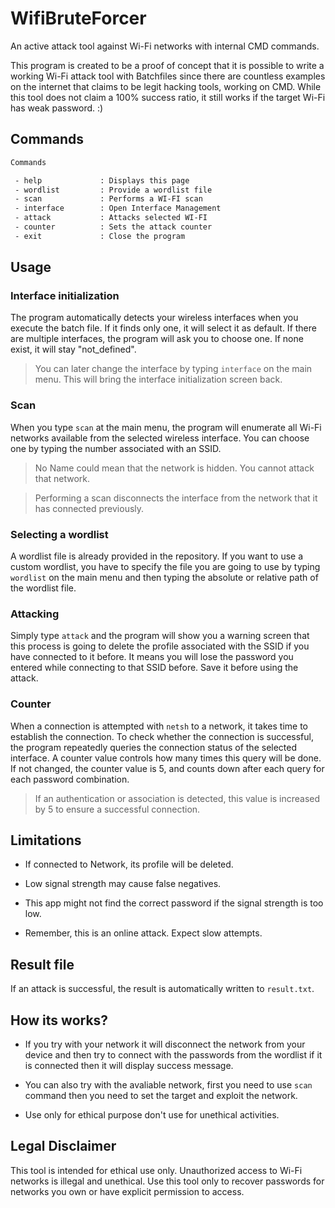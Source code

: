 # WifiBruteForcer
An active attack tool against Wi-Fi networks with internal CMD commands.

This program is created to be a proof of concept that it is possible to write a working Wi-Fi attack tool with Batchfiles since there are countless examples on the internet that claims to be legit hacking tools, working on CMD. While this tool does not claim a 100% success ratio, it still works if the target Wi-Fi has weak password. :)

## Commands
```txt
Commands

 - help             : Displays this page
 - wordlist         : Provide a wordlist file     
 - scan             : Performs a WI-FI scan       
 - interface        : Open Interface Management   
 - attack           : Attacks selected WI-FI      
 - counter          : Sets the attack counter     
 - exit             : Close the program
```

## Usage

### Interface initialization
The program automatically detects your wireless interfaces when you execute the batch file.
If it finds only one, it will select it as default. If there are multiple interfaces,
the program will ask you to choose one. If none exist, it will stay "not_defined".

> You can later change the interface by typing `interface` on the main menu.
> This will bring the interface initialization screen back.

### Scan
When you type `scan` at the main menu, the program will enumerate all Wi-Fi networks
available from the selected wireless interface. You can choose one by typing the number
associated with an SSID.

> No Name could mean that the network is hidden. You cannot attack that network.

> Performing a scan disconnects the interface from the network that it has connected previously.

### Selecting a wordlist
A wordlist file is already provided in the repository. If you want to use a custom
wordlist, you have to specify the file you are going to use by typing `wordlist` on the 
main menu and then typing the absolute or relative path of the wordlist file.

### Attacking
Simply type `attack` and the program will show you a warning screen that this process is going
to delete the profile associated with the SSID if you have connected to it before.
It means you will lose the password you entered while connecting to that SSID before.
Save it before using the attack.

### Counter
When a connection is attempted with `netsh` to a network, it takes time to establish the connection. To check whether the connection is successful,
the program repeatedly queries the connection status of the selected interface. A counter value controls how many times this query will be done.
If not changed, the counter value is 5, and counts down after each query for each password combination. 

> If an authentication or association is detected, this value is increased by 5 to ensure a successful connection.

## Limitations
- If connected to Network, its profile will be deleted.

- Low signal strength may cause false negatives.

- This app might not find the correct password if the signal strength is too low.

- Remember, this is an online attack. Expect slow attempts.

## Result file
If an attack is successful, the result is automatically written to `result.txt`.


## How its works?
- If you try with your network it will disconnect the network from your device and then try to connect with the passwords from the wordlist if it is connected then it will display success message.

- You can also try with the avaliable network, first you need to use `scan` command then you need to set the target and exploit the network.

- Use only for ethical purpose don't use for unethical activities.

## Legal Disclaimer

This tool is intended for ethical use only. Unauthorized access to Wi-Fi networks is illegal and unethical. Use this tool only to recover passwords for networks you own or have explicit permission to access.
